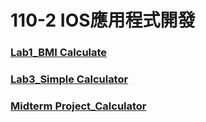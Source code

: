 # 110-2 IOS應用程式開發

### [Lab1_BMI Calculate](./BMI)

### [Lab3_Simple Calculator](./Calculator)

### [Midterm Project_Calculator](./midtermProject_Calculator)
